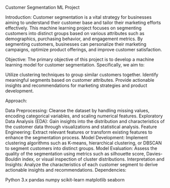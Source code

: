Customer Segmentation ML Project

Introduction:
Customer segmentation is a vital strategy for businesses aiming to understand their customer base and tailor their marketing efforts effectively. This machine learning project focuses on segmenting customers into distinct groups based on various attributes such as demographics, purchasing behavior, and engagement metrics. By segmenting customers, businesses can personalize their marketing campaigns, optimize product offerings, and improve customer satisfaction.

Objective:
The primary objective of this project is to develop a machine learning model for customer segmentation. Specifically, we aim to:

Utilize clustering techniques to group similar customers together.
Identify meaningful segments based on customer attributes.
Provide actionable insights and recommendations for marketing strategies and product development.


Approach:

Data Preprocessing: Cleanse the dataset by handling missing values, encoding categorical variables, and scaling numerical features.
Exploratory Data Analysis (EDA): Gain insights into the distribution and characteristics of the customer data through visualizations and statistical analysis.
Feature Engineering: Extract relevant features or transform existing features to enhance the segmentation process.
Model Development: Implement clustering algorithms such as K-means, hierarchical clustering, or DBSCAN to segment customers into distinct groups.
Model Evaluation: Assess the quality of the segmentation using metrics such as silhouette score, Davies-Bouldin index, or visual inspection of cluster distributions.
Interpretation and Insights: Analyze the characteristics of each customer segment to derive actionable insights and recommendations.
Dependencies:

Python 3.x
pandas
numpy
scikit-learn
matplotlib
seaborn
